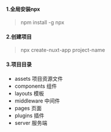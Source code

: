 #### 1.全局安装npx
>npm install -g npx
#### 2.创建项目
>npx create-nuxt-app project-name
#### 3.项目目录
  - assets 项目资源文件
  - components 组件
  - layouts 模板
  - middleware 中间件
  - pages 页面
  - plugins 插件
  - server 服务端